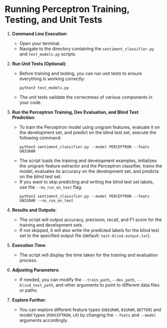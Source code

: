 # Running Perceptron Training, Testing, and Unit Tests

1. **Command Line Execution**:
   - Open your terminal.
   - Navigate to the directory containing the `sentiment_classifier.py` and `test_models.py` scripts.

2. **Run Unit Tests (Optional)**:
   - Before training and testing, you can run unit tests to ensure everything is working correctly:
     ```
     python3 test_models.py
     ```
   - The unit tests validate the correctness of various components in your code.

3. **Run the Perceptron Training, Dev Evaluation, and Blind Test Prediction**:
   - To train the Perceptron model using unigram features, evaluate it on the development set, and predict on the blind test set, execute the following command:
     ```
     python3 sentiment_classifier.py --model PERCEPTRON --feats UNIGRAM
     ```
   - The script loads the training and development examples, initializes the unigram feature extractor and the Perceptron classifier, trains the model, evaluates its accuracy on the development set, and predicts on the blind test set.
   - If you want to skip predicting and writing the blind test set labels, use the `--no_run_on_test` flag:
     ```
     python3 sentiment_classifier.py --model PERCEPTRON --feats UNIGRAM --no_run_on_test
     ```
4. **Results and Outputs**:
   - The script will output accuracy, precision, recall, and F1 score for the training and development sets.
   - If not skipped, it will also write the predicted labels for the blind test set to the specified output file (default: `test-blind.output.txt`).

5. **Execution Time**:
   - The script will display the time taken for the training and evaluation process.

6. **Adjusting Parameters**:
   - If needed, you can modify the `--train_path`, `--dev_path`, `--blind_test_path`, and other arguments to point to different data files or paths.

7. **Explore Further**:
   - You can explore different feature types (`UNIGRAM`, `BIGRAM`, `BETTER`) and model types (`PERCEPTRON`, `LR`) by changing the `--feats` and `--model` arguments accordingly.
